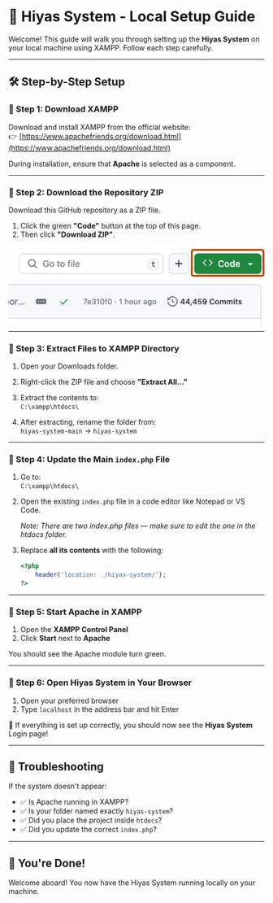 
# 🚀 Hiyas System - Local Setup Guide

Welcome! This guide will walk you through setting up the **Hiyas System** on your local machine using XAMPP. Follow each step carefully.


---

## 🛠️ Step-by-Step Setup

### 🔹 Step 1: Download XAMPP

Download and install XAMPP from the official website:  
👉 [https://www.apachefriends.org/download.html](https://www.apachefriends.org/download.html)

During installation, ensure that **Apache** is selected as a component.

---

### 🔹 Step 2: Download the Repository ZIP

Download this GitHub repository as a ZIP file.

1. Click the green **"Code"** button at the top of this page.
2. Then click **"Download ZIP"**.

![code button](code-button.png)

---

### 🔹 Step 3: Extract Files to XAMPP Directory

1. Open your Downloads folder.
2. Right-click the ZIP file and choose **"Extract All..."**
3. Extract the contents to:  
   `C:\xampp\htdocs\`

4. After extracting, rename the folder from:  
   `hiyas-system-main` → `hiyas-system`

---

### 🔹 Step 4: Update the Main `index.php` File

1. Go to:  
   `C:\xampp\htdocs\`
   
2. Open the existing `index.php` file in a code editor like Notepad or VS Code.

   _Note: There are two index.php files — make sure to edit the one in the htdocs folder._

3. Replace **all its contents** with the following:

   ```php
   <?php
       header('location: ./hiyas-system/');
   ?>
   ```


---

### 🔹 Step 5: Start Apache in XAMPP

1. Open the **XAMPP Control Panel**
2. Click **Start** next to **Apache**

You should see the Apache module turn green.

---

### 🔹 Step 6: Open Hiyas System in Your Browser

1. Open your preferred browser
2. Type `localhost` in the address bar and hit Enter

🎉 If everything is set up correctly, you should now see the **Hiyas System** Login page!

---

## 🧩 Troubleshooting

If the system doesn't appear:

- ✅ Is Apache running in XAMPP?
- ✅ Is your folder named exactly `hiyas-system`?
- ✅ Did you place the project inside `htdocs`?
- ✅ Did you update the correct `index.php`?

---

## 🙌 You're Done!

Welcome aboard! You now have the Hiyas System running locally on your machine.

